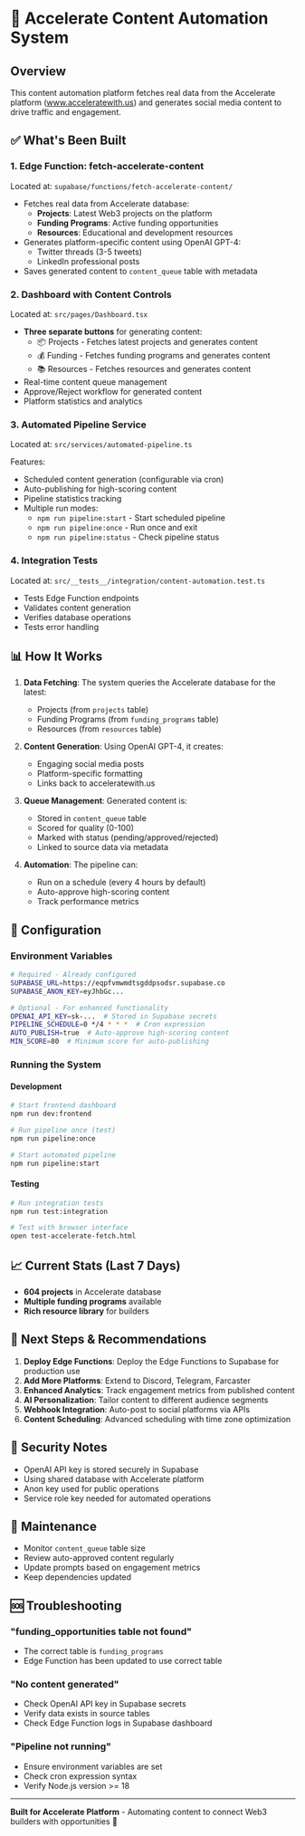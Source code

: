 # 🚀 Accelerate Content Automation System

## Overview
This content automation platform fetches real data from the Accelerate platform (www.acceleratewith.us) and generates social media content to drive traffic and engagement.

## ✅ What's Been Built

### 1. **Edge Function: fetch-accelerate-content**
Located at: `supabase/functions/fetch-accelerate-content/`

- Fetches real data from Accelerate database:
  - **Projects**: Latest Web3 projects on the platform
  - **Funding Programs**: Active funding opportunities
  - **Resources**: Educational and development resources
- Generates platform-specific content using OpenAI GPT-4:
  - Twitter threads (3-5 tweets)
  - LinkedIn professional posts
- Saves generated content to `content_queue` table with metadata

### 2. **Dashboard with Content Controls**
Located at: `src/pages/Dashboard.tsx`

- **Three separate buttons** for generating content:
  - 📦 Projects - Fetches latest projects and generates content
  - 💰 Funding - Fetches funding programs and generates content
  - 📚 Resources - Fetches resources and generates content
- Real-time content queue management
- Approve/Reject workflow for generated content
- Platform statistics and analytics

### 3. **Automated Pipeline Service**
Located at: `src/services/automated-pipeline.ts`

Features:
- Scheduled content generation (configurable via cron)
- Auto-publishing for high-scoring content
- Pipeline statistics tracking
- Multiple run modes:
  - `npm run pipeline:start` - Start scheduled pipeline
  - `npm run pipeline:once` - Run once and exit
  - `npm run pipeline:status` - Check pipeline status

### 4. **Integration Tests**
Located at: `src/__tests__/integration/content-automation.test.ts`

- Tests Edge Function endpoints
- Validates content generation
- Verifies database operations
- Tests error handling

## 📊 How It Works

1. **Data Fetching**: The system queries the Accelerate database for the latest:
   - Projects (from `projects` table)
   - Funding Programs (from `funding_programs` table)
   - Resources (from `resources` table)

2. **Content Generation**: Using OpenAI GPT-4, it creates:
   - Engaging social media posts
   - Platform-specific formatting
   - Links back to acceleratewith.us

3. **Queue Management**: Generated content is:
   - Stored in `content_queue` table
   - Scored for quality (0-100)
   - Marked with status (pending/approved/rejected)
   - Linked to source data via metadata

4. **Automation**: The pipeline can:
   - Run on a schedule (every 4 hours by default)
   - Auto-approve high-scoring content
   - Track performance metrics

## 🔧 Configuration

### Environment Variables
```bash
# Required - Already configured
SUPABASE_URL=https://eqpfvmwmdtsgddpsodsr.supabase.co
SUPABASE_ANON_KEY=eyJhbGc...

# Optional - For enhanced functionality
OPENAI_API_KEY=sk-...  # Stored in Supabase secrets
PIPELINE_SCHEDULE=0 */4 * * *  # Cron expression
AUTO_PUBLISH=true  # Auto-approve high-scoring content
MIN_SCORE=80  # Minimum score for auto-publishing
```

### Running the System

#### Development
```bash
# Start frontend dashboard
npm run dev:frontend

# Run pipeline once (test)
npm run pipeline:once

# Start automated pipeline
npm run pipeline:start
```

#### Testing
```bash
# Run integration tests
npm run test:integration

# Test with browser interface
open test-accelerate-fetch.html
```

## 📈 Current Stats (Last 7 Days)
- **604 projects** in Accelerate database
- **Multiple funding programs** available
- **Rich resource library** for builders

## 🎯 Next Steps & Recommendations

1. **Deploy Edge Functions**: Deploy the Edge Functions to Supabase for production use
2. **Add More Platforms**: Extend to Discord, Telegram, Farcaster
3. **Enhanced Analytics**: Track engagement metrics from published content
4. **AI Personalization**: Tailor content to different audience segments
5. **Webhook Integration**: Auto-post to social platforms via APIs
6. **Content Scheduling**: Advanced scheduling with time zone optimization

## 🔐 Security Notes
- OpenAI API key is stored securely in Supabase
- Using shared database with Accelerate platform
- Anon key used for public operations
- Service role key needed for automated operations

## 📝 Maintenance
- Monitor `content_queue` table size
- Review auto-approved content regularly
- Update prompts based on engagement metrics
- Keep dependencies updated

## 🆘 Troubleshooting

### "funding_opportunities table not found"
- The correct table is `funding_programs`
- Edge Function has been updated to use correct table

### "No content generated"
- Check OpenAI API key in Supabase secrets
- Verify data exists in source tables
- Check Edge Function logs in Supabase dashboard

### "Pipeline not running"
- Ensure environment variables are set
- Check cron expression syntax
- Verify Node.js version >= 18

---

**Built for Accelerate Platform** - Automating content to connect Web3 builders with opportunities 🚀